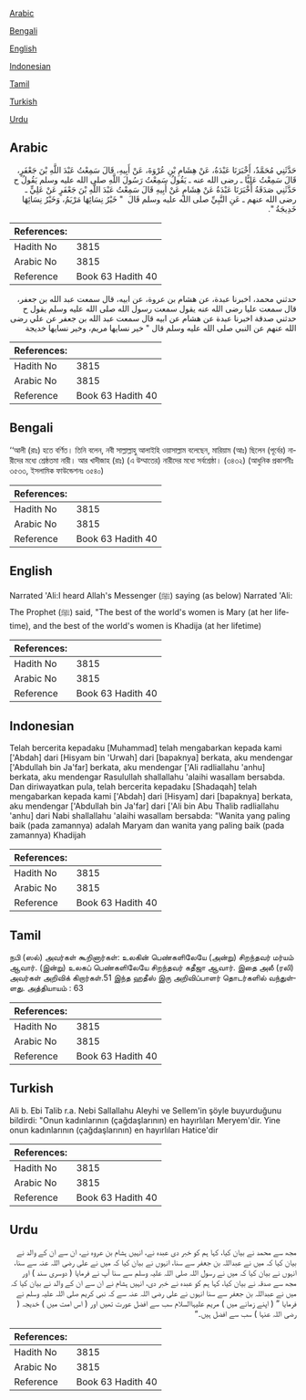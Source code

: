 [Arabic](#arabic)

[Bengali](#bengali)

[English](#english)

[Indonesian](#indonesian)

[Tamil](#tamil)

[Turkish](#turkish)

[Urdu](#urdu)

## Arabic


<div dir="rtl" lang="ar" style={{fontSize:'larger',backgroundColor:'#f8f9fa',padding:20}}>
حَدَّثَنِي مُحَمَّدٌ، أَخْبَرَنَا عَبْدَةُ، عَنْ هِشَامِ بْنِ عُرْوَةَ، عَنْ أَبِيهِ، قَالَ سَمِعْتُ عَبْدَ اللَّهِ بْنَ جَعْفَرٍ، قَالَ سَمِعْتُ عَلِيًّا ـ رضى الله عنه ـ يَقُولُ سَمِعْتُ رَسُولَ اللَّهِ صلى الله عليه وسلم يَقُولُ ح حَدَّثَنِي صَدَقَةُ أَخْبَرَنَا عَبْدَةُ عَنْ هِشَامٍ عَنْ أَبِيهِ قَالَ سَمِعْتُ عَبْدَ اللَّهِ بْنَ جَعْفَرٍ عَنْ عَلِيٍّ ـ رضى الله عنهم ـ عَنِ النَّبِيِّ صلى الله عليه وسلم قَالَ ‏ "‏ خَيْرُ نِسَائِهَا مَرْيَمُ، وَخَيْرُ نِسَائِهَا خَدِيجَةُ ‏"‏‏.‏
</div>
<div style={{backgroundColor:'#f8f9fa',padding:20, marginBottom: 10}}><table> <thead> <tr> <th>References:</th> <th></th> </tr> </thead> <tbody><tr><td>Hadith No</td><td>3815</td></tr><tr><td>Arabic No</td><td>3815</td></tr><tr><td>Reference</td><td>Book 63 Hadith 40</td></tr></tbody></table></div>


<div dir="rtl" lang="ar" style={{fontSize:'larger',backgroundColor:'#f8f9fa',padding:20}}>
حدثني محمد، اخبرنا عبدة، عن هشام بن عروة، عن ابيه، قال سمعت عبد الله بن جعفر، قال سمعت عليا رضى الله عنه يقول سمعت رسول الله صلى الله عليه وسلم يقول ح حدثني صدقة اخبرنا عبدة عن هشام عن ابيه قال سمعت عبد الله بن جعفر عن علي رضى الله عنهم عن النبي صلى الله عليه وسلم قال " خير نسايها مريم، وخير نسايها خديجة
</div>
<div style={{backgroundColor:'#f8f9fa',padding:20, marginBottom: 10}}><table> <thead> <tr> <th>References:</th> <th></th> </tr> </thead> <tbody><tr><td>Hadith No</td><td>3815</td></tr><tr><td>Arabic No</td><td>3815</td></tr><tr><td>Reference</td><td>Book 63 Hadith 40</td></tr></tbody></table></div>

## Bengali


<div dir="ltr" lang="bn" style={{fontSize:'larger',backgroundColor:'#f8f9fa',padding:20}}>
‘‘আলী (রাঃ) হতে বর্ণিত। তিনি বলেন, নবী সাল্লাল্লাহু আলাইহি ওয়াসাল্লাম বলেছেন, মারিয়াম (আঃ) ছিলেন (পূর্বের) নারীদের মধ্যে শ্রেষ্ঠতমা নারী। আর খাদীজাহ (রাঃ) (এ উম্মাতের) নারীদের মধ্যে সর্বশ্রেষ্ঠা। (৩৪৩২) (আধুনিক প্রকাশনীঃ ৩৫৩৩, ইসলামিক ফাউন্ডেশনঃ ৩৫৪০)
</div>
<div style={{backgroundColor:'#f8f9fa',padding:20, marginBottom: 10}}><table> <thead> <tr> <th>References:</th> <th></th> </tr> </thead> <tbody><tr><td>Hadith No</td><td>3815</td></tr><tr><td>Arabic No</td><td>3815</td></tr><tr><td>Reference</td><td>Book 63 Hadith 40</td></tr></tbody></table></div>

## English


<div dir="ltr" lang="en" style={{fontSize:'larger',backgroundColor:'#f8f9fa',padding:20}}>
Narrated 'Ali:I heard Allah's Messenger (ﷺ) saying (as below) Narrated 'Ali: The Prophet (ﷺ) said, "The best of the world's women is Mary (at her lifetime), and the best of the world's women is Khadija (at her lifetime)
</div>
<div style={{backgroundColor:'#f8f9fa',padding:20, marginBottom: 10}}><table> <thead> <tr> <th>References:</th> <th></th> </tr> </thead> <tbody><tr><td>Hadith No</td><td>3815</td></tr><tr><td>Arabic No</td><td>3815</td></tr><tr><td>Reference</td><td>Book 63 Hadith 40</td></tr></tbody></table></div>

## Indonesian


<div dir="ltr" lang="id" style={{fontSize:'larger',backgroundColor:'#f8f9fa',padding:20}}>
Telah bercerita kepadaku [Muhammad] telah mengabarkan kepada kami ['Abdah] dari [Hisyam bin 'Urwah] dari [bapaknya] berkata, aku mendengar ['Abdullah bin Ja'far] berkata, aku mendengar ['Ali radliallahu 'anhu] berkata, aku mendengar Rasulullah shallallahu 'alaihi wasallam bersabda. Dan diriwayatkan pula, telah bercerita kepadaku [Shadaqah] telah mengabarkan kepada kami ['Abdah] dari [Hisyam] dari [bapaknya] berkata, aku mendengar ['Abdullah bin Ja'far] dari ['Ali bin Abu Thalib radliallahu 'anhu] dari Nabi shallallahu 'alaihi wasallam bersabda: "Wanita yang paling baik (pada zamannya) adalah Maryam dan wanita yang paling baik (pada zamannya) Khadijah
</div>
<div style={{backgroundColor:'#f8f9fa',padding:20, marginBottom: 10}}><table> <thead> <tr> <th>References:</th> <th></th> </tr> </thead> <tbody><tr><td>Hadith No</td><td>3815</td></tr><tr><td>Arabic No</td><td>3815</td></tr><tr><td>Reference</td><td>Book 63 Hadith 40</td></tr></tbody></table></div>

## Tamil


<div dir="ltr" lang="ta" style={{fontSize:'larger',backgroundColor:'#f8f9fa',padding:20}}>
நபி (ஸல்) அவர்கள் கூறினார்கள்: உலகின் பெண்களிலேயே (அன்று) சிறந்தவர் மர்யம் ஆவார். (இன்று) உலகப் பெண்களிலேயே சிறந்தவர் கதீஜா ஆவார். இதை அலீ (ரலி) அவர்கள் அறிவிக் கிறார்கள்.51 இந்த ஹதீஸ் இரு அறிவிப்பாளர் தொடர்களில் வந்துள்ளது. அத்தியாயம் : 63
</div>
<div style={{backgroundColor:'#f8f9fa',padding:20, marginBottom: 10}}><table> <thead> <tr> <th>References:</th> <th></th> </tr> </thead> <tbody><tr><td>Hadith No</td><td>3815</td></tr><tr><td>Arabic No</td><td>3815</td></tr><tr><td>Reference</td><td>Book 63 Hadith 40</td></tr></tbody></table></div>

## Turkish


<div dir="ltr" lang="tr" style={{fontSize:'larger',backgroundColor:'#f8f9fa',padding:20}}>
Ali b. Ebi Talib r.a. Nebi Sallallahu Aleyhi ve Sellem'in şöyle buyurduğunu bildirdi: "Onun kadınlarının (çağdaşlarının) en hayırlıları Meryem'dir. Yine onun kadınlarının (çağdaşlarının) en hayırlıları Hatice'dir
</div>
<div style={{backgroundColor:'#f8f9fa',padding:20, marginBottom: 10}}><table> <thead> <tr> <th>References:</th> <th></th> </tr> </thead> <tbody><tr><td>Hadith No</td><td>3815</td></tr><tr><td>Arabic No</td><td>3815</td></tr><tr><td>Reference</td><td>Book 63 Hadith 40</td></tr></tbody></table></div>

## Urdu


<div dir="rtl" lang="ur" style={{fontSize:'larger',backgroundColor:'#f8f9fa',padding:20}}>
مجھ سے محمد نے بیان کیا، کہا ہم کو خبر دی عبدہ نے، انہیں ہشام بن عروہ نے، ان سے ان کے والد نے بیان کیا کہ میں نے عبداللہ بن جعفر سے سنا، انہوں نے بیان کیا کہ میں نے علی رضی اللہ عنہ سے سنا، انہوں نے بیان کیا کہ میں نے رسول اللہ صلی اللہ علیہ وسلم سے سنا آپ نے فرمایا ( دوسری سند ) اور مجھ سے صدقہ نے بیان کیا، کہا ہم کو عبدہ نے خبر دی، انہیں ہشام نے ان سے ان کے والد نے بیان کیا کہ میں نے عبداللہ بن جعفر سے سنا انہوں نے علی رضی اللہ عنہ سے کہ نبی کریم صلی اللہ علیہ وسلم نے فرمایا ” ( اپنے زمانے میں ) مریم علیہاالسلام سب سے افضل عورت تھیں اور ( اس امت میں ) خدیجہ ( رضی اللہ عنہا ) سب سے افضل ہیں۔“
</div>
<div style={{backgroundColor:'#f8f9fa',padding:20, marginBottom: 10}}><table> <thead> <tr> <th>References:</th> <th></th> </tr> </thead> <tbody><tr><td>Hadith No</td><td>3815</td></tr><tr><td>Arabic No</td><td>3815</td></tr><tr><td>Reference</td><td>Book 63 Hadith 40</td></tr></tbody></table></div>